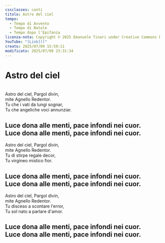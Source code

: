 ```yaml
---
cssclasses: canti
titolo: Astro del ciel
tempo:
  - Tempo di Avvento
  - Tempo di Natale
  - Tempo dopo l’Epifania
licenza-nota: Copyright © 2025 Emanuele Tinari under Creative Commons BY-NC-SA 4.0 https://creativecommons.org/licenses/by-nc-sa/4.0/
YouTube: "[Link]()"
creato: 2025/07/09 15:59:11
modificato: 2025/07/09 23:31:34
---
```


# Astro del ciel
<br>Astro del ciel, Pargol divin,<br>mite Agnello Redentor.<br>Tu che i vati da lungi sognar,<br>Tu che angeliche voci annunziar.
## Luce dona alle menti, pace infondi nei cuor.<br>Luce dona alle menti, pace infondi nei cuor.
Astro del ciel, Pargol divin,<br>mite Agnello Redentor.<br>Tu di stirpe regale decor,<br>Tu virgineo mistico fior.
## Luce dona alle menti, pace infondi nei cuor.<br>Luce dona alle menti, pace infondi nei cuor.
Astro del ciel, Pargol divin,<br>mite Agnello Redentor.<br>Tu disceso a scontare l'error,<br>Tu sol nato a parlare d'amor.
## Luce dona alle menti, pace infondi nei cuor.<br>Luce dona alle menti, pace infondi nei cuor.
